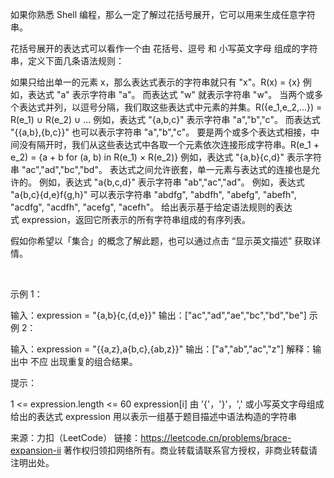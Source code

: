 如果你熟悉 Shell 编程，那么一定了解过花括号展开，它可以用来生成任意字符串。

花括号展开的表达式可以看作一个由 花括号、逗号 和 小写英文字母 组成的字符串，定义下面几条语法规则：

如果只给出单一的元素 x，那么表达式表示的字符串就只有 "x"。R(x) = {x}
例如，表达式 "a" 表示字符串 "a"。
而表达式 "w" 就表示字符串 "w"。
当两个或多个表达式并列，以逗号分隔，我们取这些表达式中元素的并集。R({e_1,e_2,...}) = R(e_1) ∪ R(e_2) ∪ ...
例如，表达式 "{a,b,c}" 表示字符串 "a","b","c"。
而表达式 "{{a,b},{b,c}}" 也可以表示字符串 "a","b","c"。
要是两个或多个表达式相接，中间没有隔开时，我们从这些表达式中各取一个元素依次连接形成字符串。R(e_1 + e_2) = {a + b for (a, b) in R(e_1) × R(e_2)}
例如，表达式 "{a,b}{c,d}" 表示字符串 "ac","ad","bc","bd"。
表达式之间允许嵌套，单一元素与表达式的连接也是允许的。
例如，表达式 "a{b,c,d}" 表示字符串 "ab","ac","ad"​​​​​​。
例如，表达式 "a{b,c}{d,e}f{g,h}" 可以表示字符串 "abdfg", "abdfh", "abefg", "abefh", "acdfg", "acdfh", "acefg", "acefh"。
给出表示基于给定语法规则的表达式 expression，返回它所表示的所有字符串组成的有序列表。

假如你希望以「集合」的概念了解此题，也可以通过点击 “显示英文描述” 获取详情。

 

示例 1：

输入：expression = "{a,b}{c,{d,e}}"
输出：["ac","ad","ae","bc","bd","be"]
示例 2：

输入：expression = "{{a,z},a{b,c},{ab,z}}"
输出：["a","ab","ac","z"]
解释：输出中 不应 出现重复的组合结果。
 

提示：

1 <= expression.length <= 60
expression[i] 由 '{'，'}'，',' 或小写英文字母组成
给出的表达式 expression 用以表示一组基于题目描述中语法构造的字符串

来源：力扣（LeetCode）
链接：https://leetcode.cn/problems/brace-expansion-ii
著作权归领扣网络所有。商业转载请联系官方授权，非商业转载请注明出处。